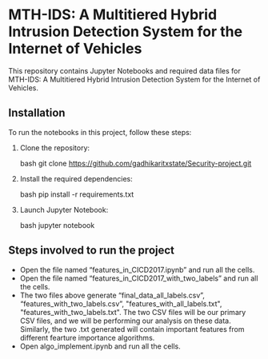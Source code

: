 # MTH-IDS: A Multitiered Hybrid Intrusion Detection System for the Internet of Vehicles

This repository contains Jupyter Notebooks and required data files for MTH-IDS: A Multitiered Hybrid Intrusion Detection System for the Internet of Vehicles.

## Installation

To run the notebooks in this project, follow these steps:

1. Clone the repository:

    bash
    git clone https://github.com/gadhikaritxstate/Security-project.git
    

2. Install the required dependencies:

    bash
    pip install -r requirements.txt
    

3. Launch Jupyter Notebook:

    bash
    jupyter notebook
    

## Steps involved to run the project

- Open the file named “features_in_CICD2017.ipynb” and run all the cells.
- Open the file named “features_in_CICD2017_with_two_labels” and run all the cells.
- The two files above generate “final_data_all_labels.csv”,  “features_with_two_labels.csv”, "features_with_all_labels.txt", "features_with_two_labels.txt". The two CSV files will be our primary CSV files, and we will be performing our analysis on these data. Similarly, the two .txt generated will contain important features from different fearture importance algorithms.   
- Open algo_implement.ipynb and run all the cells.